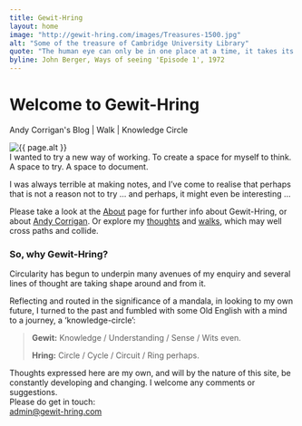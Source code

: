 ```yaml
---
title: Gewit-Hring
layout: home
image: "http://gewit-hring.com/images/Treasures-1500.jpg"
alt: "Some of the treasure of Cambridge University Library"
quote: "The human eye can only be in one place at a time, it takes its visible world with it as it walks"
byline: John Berger, Ways of seeing 'Episode 1', 1972
---
```

<h1 class="fw3 f1 tc w-100 dark-grayish-red mt0 mb3 avenir">Welcome to Gewit-Hring</h1>
<p class="tc">Andy Corrigan's Blog | Walk | Knowledge Circle</p>  
<section class="mw5 mw7-ns center pa3 ph5-ns">
<img src="{{ page.image }}" alt="{{ page.alt }}" class="w-100" />
</section>
I wanted to try a new way of working. 
To create a space for myself to think.
A space to try. A space to document.

I was always terrible at making notes, and I’ve come to realise that perhaps that is not a reason not to try … and perhaps, it might even be interesting …

Please take a look at the [About]({{site.url}}/about/) page for further info about Gewit-Hring, or about [Andy Corrigan]({{site.url}}/andy-corrigan/). Or explore my [thoughts]({{site.url}}/blog/) and [walks]({{site.url}}/walks/), which may well cross paths and collide. 

### So, why Gewit-Hring?
Circularity has begun to underpin many avenues of my enquiry and several lines of thought are taking shape around and from it. 

Reflecting and routed in the significance of a mandala, in looking to my own future, I turned to the past and fumbled with some Old English with a mind to a journey, a ‘knowledge-circle’:
> **Gewit:** Knowledge / Understanding / Sense / Wits even.
> 
> **Hring:** Circle / Cycle / Circuit / Ring perhaps.

Thoughts expressed here are my own, and will by the nature of this site, be constantly developing and changing. I welcome any comments or suggestions.  
Please do get in touch:  
admin@gewit-hring.com  
